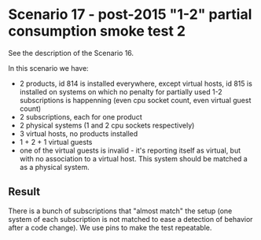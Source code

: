 Scenario 17 - post-2015 "1-2" partial consumption smoke test 2
==============================================================

See the description of the Scenario 16.

In this scenario we have:
- 2 products, id 814 is installed everywhere, except virtual hosts,
  id 815 is installed on systems on which no penalty for partially used 1-2
  subscriptions is happenning (even cpu socket count, even virtual guest count)
- 2 subscriptions, each for one product
- 2 physical systems (1 and 2 cpu sockets respectively)
- 3 virtual hosts, no products installed
- 1 + 2 + 1 virtual guests
- one of the virtual guests is invalid - it's reporting itself as virtual, but
  with no association to a virtual host. This system should be matched a as a
  physical system.

Result
------

There is a bunch of subscriptions that "almost match" the setup (one system of
each subscription is not matched to ease a detection of behavior after a code
change). We use pins to make the test repeatable.

